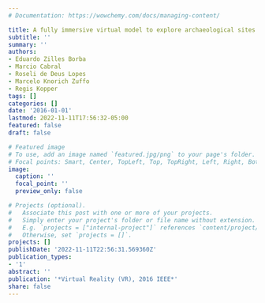 ```yaml
---
# Documentation: https://wowchemy.com/docs/managing-content/

title: A fully immersive virtual model to explore archaeological sites
subtitle: ''
summary: ''
authors:
- Eduardo Zilles Borba
- Marcio Cabral
- Roseli de Deus Lopes
- Marcelo Knorich Zuffo
- Regis Kopper
tags: []
categories: []
date: '2016-01-01'
lastmod: 2022-11-11T17:56:32-05:00
featured: false
draft: false

# Featured image
# To use, add an image named `featured.jpg/png` to your page's folder.
# Focal points: Smart, Center, TopLeft, Top, TopRight, Left, Right, BottomLeft, Bottom, BottomRight.
image:
  caption: ''
  focal_point: ''
  preview_only: false

# Projects (optional).
#   Associate this post with one or more of your projects.
#   Simply enter your project's folder or file name without extension.
#   E.g. `projects = ["internal-project"]` references `content/project/deep-learning/index.md`.
#   Otherwise, set `projects = []`.
projects: []
publishDate: '2022-11-11T22:56:31.569360Z'
publication_types:
- '1'
abstract: ''
publication: '*Virtual Reality (VR), 2016 IEEE*'
share: false
---
```

